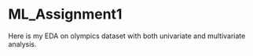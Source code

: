 # ML_Assignment1

Here is my EDA on olympics dataset with both univariate and multivariate analysis.
